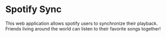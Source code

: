# Spotify Sync
This web application allows spotify users to synchronize their playback. Friends living around the world can listen to their favorite songs together!